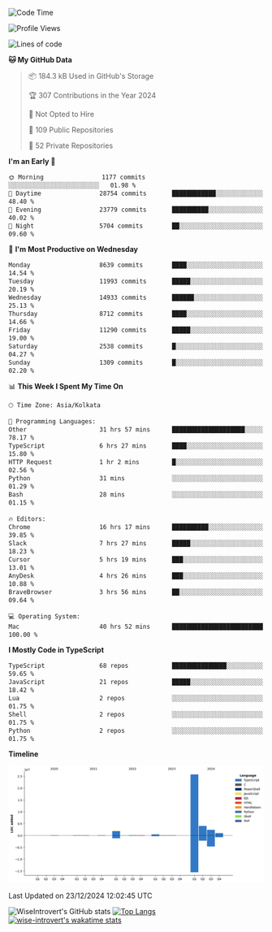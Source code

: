 <!--START_SECTION:waka-->
![Code Time](http://img.shields.io/badge/Code%20Time-2%2C008%20hrs%2056%20mins-blue)

![Profile Views](http://img.shields.io/badge/Profile%20Views-0-blue)

![Lines of code](https://img.shields.io/badge/From%20Hello%20World%20I%27ve%20Written-36.3%20million%20lines%20of%20code-blue)

**🐱 My GitHub Data** 

> 📦 184.3 kB Used in GitHub's Storage 
 > 
> 🏆 307 Contributions in the Year 2024
 > 
> 🚫 Not Opted to Hire
 > 
> 📜 109 Public Repositories 
 > 
> 🔑 52 Private Repositories 
 > 
**I'm an Early 🐤** 

```text
🌞 Morning                1177 commits        ░░░░░░░░░░░░░░░░░░░░░░░░░   01.98 % 
🌆 Daytime                28754 commits       ████████████░░░░░░░░░░░░░   48.40 % 
🌃 Evening                23779 commits       ██████████░░░░░░░░░░░░░░░   40.02 % 
🌙 Night                  5704 commits        ██░░░░░░░░░░░░░░░░░░░░░░░   09.60 % 
```
📅 **I'm Most Productive on Wednesday** 

```text
Monday                   8639 commits        ████░░░░░░░░░░░░░░░░░░░░░   14.54 % 
Tuesday                  11993 commits       █████░░░░░░░░░░░░░░░░░░░░   20.19 % 
Wednesday                14933 commits       ██████░░░░░░░░░░░░░░░░░░░   25.13 % 
Thursday                 8712 commits        ████░░░░░░░░░░░░░░░░░░░░░   14.66 % 
Friday                   11290 commits       █████░░░░░░░░░░░░░░░░░░░░   19.00 % 
Saturday                 2538 commits        █░░░░░░░░░░░░░░░░░░░░░░░░   04.27 % 
Sunday                   1309 commits        █░░░░░░░░░░░░░░░░░░░░░░░░   02.20 % 
```


📊 **This Week I Spent My Time On** 

```text
🕑︎ Time Zone: Asia/Kolkata

💬 Programming Languages: 
Other                    31 hrs 57 mins      ████████████████████░░░░░   78.17 % 
TypeScript               6 hrs 27 mins       ████░░░░░░░░░░░░░░░░░░░░░   15.80 % 
HTTP Request             1 hr 2 mins         █░░░░░░░░░░░░░░░░░░░░░░░░   02.56 % 
Python                   31 mins             ░░░░░░░░░░░░░░░░░░░░░░░░░   01.29 % 
Bash                     28 mins             ░░░░░░░░░░░░░░░░░░░░░░░░░   01.15 % 

🔥 Editors: 
Chrome                   16 hrs 17 mins      ██████████░░░░░░░░░░░░░░░   39.85 % 
Slack                    7 hrs 27 mins       █████░░░░░░░░░░░░░░░░░░░░   18.23 % 
Cursor                   5 hrs 19 mins       ███░░░░░░░░░░░░░░░░░░░░░░   13.01 % 
AnyDesk                  4 hrs 26 mins       ███░░░░░░░░░░░░░░░░░░░░░░   10.88 % 
BraveBrowser             3 hrs 56 mins       ██░░░░░░░░░░░░░░░░░░░░░░░   09.64 % 

💻 Operating System: 
Mac                      40 hrs 52 mins      █████████████████████████   100.00 % 
```

**I Mostly Code in TypeScript** 

```text
TypeScript               68 repos            ███████████████░░░░░░░░░░   59.65 % 
JavaScript               21 repos            █████░░░░░░░░░░░░░░░░░░░░   18.42 % 
Lua                      2 repos             ░░░░░░░░░░░░░░░░░░░░░░░░░   01.75 % 
Shell                    2 repos             ░░░░░░░░░░░░░░░░░░░░░░░░░   01.75 % 
Python                   2 repos             ░░░░░░░░░░░░░░░░░░░░░░░░░   01.75 % 
```



**Timeline**

![Lines of Code chart](https://raw.githubusercontent.com/wise-introvert/wise-introvert/master/assets/bar_graph.png)


 Last Updated on 23/12/2024 12:02:45 UTC
<!--END_SECTION:waka-->

![WiseIntrovert's GitHub stats](https://github-readme-stats.vercel.app/api?username=wise-introvert&count_private=true&show_icons=true)
[![Top Langs](https://github-readme-stats.vercel.app/api/top-langs/?username=wise-introvert&langs_count=10)](https://github.com/anuraghazra/github-readme-stats)
[![wise-introvert's wakatime stats](https://github-readme-stats.vercel.app/api/wakatime?username=wiseintrovert)](https://github.com/anuraghazra/github-readme-stats)
